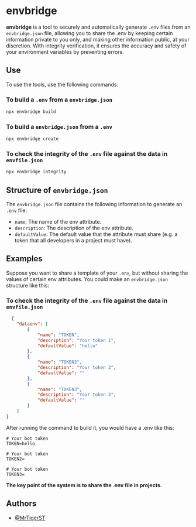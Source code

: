 # envbridge

**envbridge** is a tool to securely and automatically generate `.env` files from an `envbridge.json` file, allowing you to share the .env by keeping certain information private to you only, and making other information public, at your discretion. With integrity verification, it ensures the accuracy and safety of your environment variables by preventing errors.

## Use

To use the tools, use the following commands:


### To build a `.env` from a `envbridge.json`
```bash
npx envbridge build
```

### To build a `envbridge.json` from a `.env`
```bash
npx envbridge create
```

### To check the integrity of the `.env` file against the data in `envfile.json`
```bash
npx envbridge integrity
```
## Structure of `envbridge.json`

The `envbridge.json` file contains the following information to generate an `.env` file:

- `name`: The name of the env attribute.
- `description`: The description of the env attribute.
- `defaultValue`: The default value that the attribute must share (e.g. a token that all developers in a project must have).
## Examples

Suppose you want to share a template of your `.env`, but without sharing the values ​​of certain env attributes. You could make an `envbridge.json` structure like this:

### To check the integrity of the `.env` file against the data in `envfile.json`
```json
  {
    "dataenv": [
        {
            "name": "TOKEN",
            "description": "Your token 1",
            "defaultValue": "hello"
        },
        {
            "name": "TOKEN2",
            "description": "Your token 2",
            "defaultValue": ""
        },
        {
            "name": "TOKEN3",
            "description": "Your token 3",
            "defaultValue": ""
        }
    ]
}
```

After running the command to build it, you would have a .env like this:
```env
# Your bot token
TOKEN=hello

# Your bot token
TOKEN2=

# Your bot token
TOKEN3=
```

**The key point of the system is to share the .env file in projects.**
## Authors

- [@MrTigerST](https://www.github.com/MrTigerST)